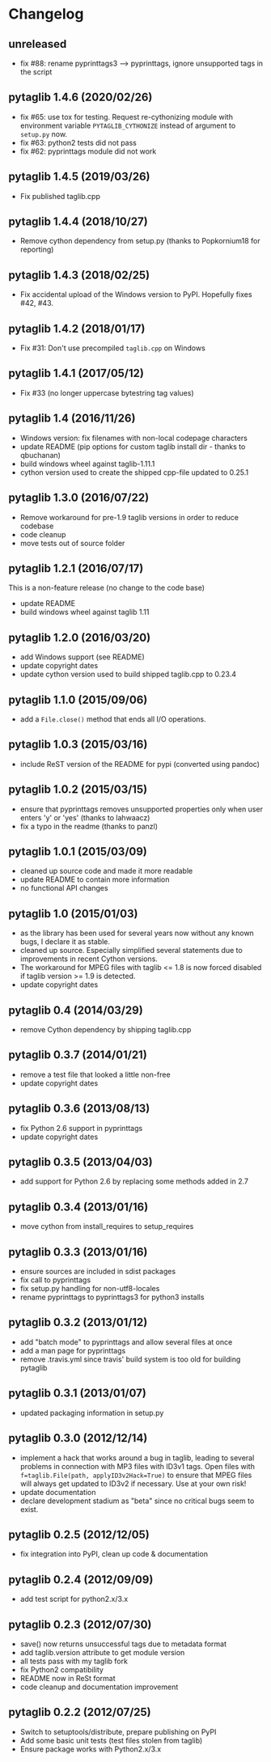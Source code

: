 Changelog
=========
unreleased
----------
- fix #88: rename pyprinttags3 --> pyprinttags, ignore unsupported tags in the script

pytaglib 1.4.6 (2020/02/26)
-----------------
- fix #65: use tox for testing. Request re-cythonizing module with environment variable `PYTAGLIB_CYTHONIZE` instead of argument to `setup.py` now.
- fix #63: python2 tests did not pass
- fix #62: pyprinttags module did not work

pytaglib 1.4.5 (2019/03/26)
---------------------------
- Fix published taglib.cpp

pytaglib 1.4.4 (2018/10/27)
---------------------------
- Remove cython dependency from setup.py (thanks to Popkornium18 for reporting)

pytaglib 1.4.3 (2018/02/25)
---------------------------
- Fix accidental upload of the Windows version to PyPI. Hopefully fixes #42, #43.

pytaglib 1.4.2 (2018/01/17)
---------------------------
- Fix #31: Don't use precompiled `taglib.cpp` on Windows

pytaglib 1.4.1 (2017/05/12)
---------------------------
- Fix #33 (no longer uppercase bytestring tag values)

pytaglib 1.4 (2016/11/26)
---------------------------
- Windows version: fix filenames with non-local codepage characters
- update README (pip options for custom taglib install dir - thanks to qbuchanan)
- build windows wheel against taglib-1.11.1
- cython version used to create the shipped cpp-file updated to 0.25.1

pytaglib 1.3.0 (2016/07/22)
---------------------------
- Remove workaround for pre-1.9 taglib versions in order to reduce codebase
- code cleanup
- move tests out of source folder

pytaglib 1.2.1 (2016/07/17)
---------------------------
This is a non-feature release (no change to the code base)
- update README
- build windows wheel against taglib 1.11

pytaglib 1.2.0 (2016/03/20)
---------------------------
- add Windows support (see README)
- update copyright dates
- update cython version used to build shipped taglib.cpp to 0.23.4

pytaglib 1.1.0 (2015/09/06)
---------------------------
- add a `File.close()` method that ends all I/O operations.

pytaglib 1.0.3 (2015/03/16)
---------------------------
- include ReST version of the README for pypi (converted using pandoc)

pytaglib 1.0.2 (2015/03/15)
---------------------------
- ensure that pyprinttags removes unsupported properties only when user enters 'y' or 'yes'
  (thanks to lahwaacz)
- fix a typo in the readme (thanks to panzl)

pytaglib 1.0.1 (2015/03/09)
---------------------------
- cleaned up source code and made it more readable
- update README to contain more information
- no functional API changes

pytaglib 1.0 (2015/01/03)
-------------------------
- as the library has been used for several years now without any known
  bugs, I declare it as stable.
- cleaned up source. Especially simplified several statements due to improvements
  in recent Cython versions.
- The workaround for MPEG files with taglib <= 1.8 is now forced disabled if taglib version >= 1.9
  is detected.
- update copyright dates

pytaglib 0.4 (2014/03/29)
-------------------------
- remove Cython dependency by shipping taglib.cpp

pytaglib 0.3.7 (2014/01/21)
---------------------------
- remove a test file that looked a little non-free
- update copyright dates

pytaglib 0.3.6 (2013/08/13)
---------------------------
- fix Python 2.6 support in pyprinttags
- update copyright dates

pytaglib 0.3.5 (2013/04/03)
---------------------------
- add support for Python 2.6 by replacing some methods added in 2.7

pytaglib 0.3.4 (2013/01/16)
---------------------------
- move cython from install_requires to setup_requires

pytaglib 0.3.3 (2013/01/16)
---------------------------
- ensure sources are included in sdist packages 
- fix call to pyprinttags
- fix setup.py handling for non-utf8-locales
- rename pyprinttags to pyprinttags3 for python3 installs

pytaglib 0.3.2 (2013/01/12)
---------------------------
- add "batch mode" to pyprinttags and allow several files at once
- add a man page for pyprinttags
- remove .travis.yml since travis' build system is too old for building pytaglib

pytaglib 0.3.1 (2013/01/07)
---------------------------
- updated packaging information in setup.py

pytaglib 0.3.0 (2012/12/14)
---------------------------
- implement a hack that works around a bug in taglib, leading
  to several problems in connection with MP3 files with ID3v1
  tags. Open files with ``f=taglib.File(path, applyID3v2Hack=True)``
  to ensure that MPEG files will always get updated to ID3v2 if
  necessary. Use at your own risk!
- update documentation
- declare development stadium as "beta" since no critical bugs
  seem to exist.

pytaglib 0.2.5 (2012/12/05)
---------------------------
- fix integration into PyPI, clean up code & documentation

pytaglib 0.2.4 (2012/09/09)
---------------------------
- add test script for python2.x/3.x

pytaglib 0.2.3 (2012/07/30)
---------------------------

- save() now returns unsuccessful tags due to metadata format
- add taglib.version attribute to get module version
- all tests pass with my taglib fork
- fix Python2 compatibility
- README now in ReSt format
- code cleanup and documentation improvement

pytaglib 0.2.2 (2012/07/25)
---------------------------

- Switch to setuptools/distribute, prepare publishing on PyPI
- Add some basic unit tests (test files stolen from taglib)
- Ensure package works with Python2.x/3.x
